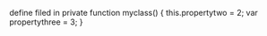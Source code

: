<!DOCTYPE html>
<html>
<head>
<script>
//this is a define public fields
function myclass() {
  this.propertytwo = 2;
  this.propertythree = 3;
}
myclass.prototype.propertyone = 1;
myclass.prototype.propertytwo = 2;

var myinstance = new myclass();
myinstance.propertyfour = 4;

alert(myinstance.hasOwnProperty('propertyone'));
//alerts false

alert(myinstance.hasOwnProperty('propertytwo'));
</script>
</head>

<body>
</body>

</html>


define filed in private 
function myclass() {
  this.propertytwo = 2;
  var   propertythree = 3;
}